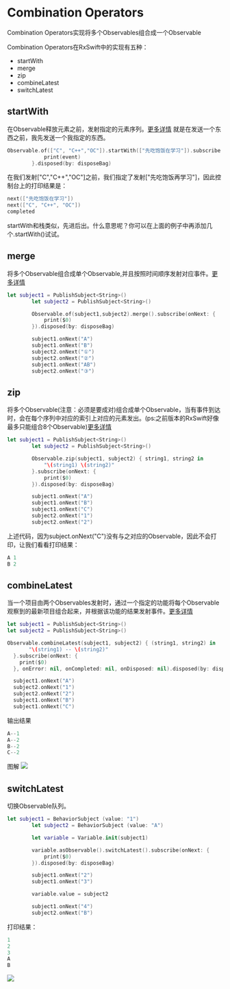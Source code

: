 # Combination Operators

Combination Operators实现将多个Observables组合成一个Observable

Combination Operators在RxSwift中的实现有五种：

* startWith
* merge
* zip
* combineLatest
* switchLatest

## startWith

在Observable释放元素之前，发射指定的元素序列。[更多详情](http://reactivex.io/documentation/operators/startwith.html) 就是在发送一个东西之前，我先发送一个我指定的东西。

```swift
Observable.of(["C", "C++","OC"]).startWith(["先吃饱饭在学习"]).subscribe { (event) in
            print(event)
        }.disposed(by: disposeBag)
```

在我们发射\["C","C++","OC"\]之前，我们指定了发射\["先吃饱饭再学习"\]，因此控制台上的打印结果是：

```swift
next(["先吃饱饭在学习"])
next(["C", "C++", "OC"])
completed
```

startWith和栈类似，先进后出。什么意思呢？你可以在上面的例子中再添加几个.startWith\(\)试试。

## merge

将多个Observable组合成单个Observable,并且按照时间顺序发射对应事件。[更多详情](http://reactivex.io/documentation/operators/merge.html)

```swift
let subject1 = PublishSubject<String>()
        let subject2 = PublishSubject<String>()

        Observable.of(subject1,subject2).merge().subscribe(onNext: {
            print($0)
        }).disposed(by: disposeBag)

        subject1.onNext("A")
        subject1.onNext("B")
        subject2.onNext("①")
        subject2.onNext("②")
        subject1.onNext("AB")
        subject2.onNext("③")
```

## zip

将多个Observable\(注意：必须是要成对\)组合成单个Observable，当有事件到达时，会在每个序列中对应的索引上对应的元素发出。\(ps:之前版本的RxSwift好像最多只能组合8个Observable\)[更多详情](http://reactivex.io/documentation/operators/zip.html)

```swift
let subject1 = PublishSubject<String>()
        let subject2 = PublishSubject<String>()

        Observable.zip(subject1, subject2) { string1, string2 in
            "\(string1) \(string2)"
        }.subscribe(onNext: {
            print($0)
        }).disposed(by: disposeBag)

        subject1.onNext("A")
        subject1.onNext("B")
        subject1.onNext("C")
        subject2.onNext("1")
        subject2.onNext("2")
```

上述代码，因为subject.onNext\("C"\)没有与之对应的Observable，因此不会打印，让我们看看打印结果：

```swift
A 1
B 2
```

## combineLatest

当一个项目由两个Observables发射时，通过一个指定的功能将每个Observable观察到的最新项目组合起来，并根据该功能的结果发射事件。[更多详情](http://reactivex.io/documentation/operators/combinelatest.html)

```swift
let subject1 = PublishSubject<String>()
let subject2 = PublishSubject<String>()

Observable.combineLatest(subject1, subject2) { (string1, string2) in
       "\(string1) -- \(string2)"
  }.subscribe(onNext: {
    print($0)
  }, onError: nil, onCompleted: nil, onDisposed: nil).disposed(by: disposeBag)

  subject1.onNext("A")
  subject2.onNext("1")
  subject2.onNext("2")
  subject1.onNext("B")
  subject1.onNext("C")
```

输出结果

```swift
A--1
A--2
B--2
C--2
```

图解 ![](https://images2015.cnblogs.com/blog/1202156/201707/1202156-20170721153506214-411196330.png)

## switchLatest

切换Observable队列。

```swift
let subject1 = BehaviorSubject (value: "1")
        let subject2 = BehaviorSubject (value: "A")

        let variable = Variable.init(subject1)

        variable.asObservable().switchLatest().subscribe(onNext: {
            print($0)
        }).disposed(by: disposeBag)

        subject1.onNext("2")
        subject1.onNext("3")

        variable.value = subject2

        subject1.onNext("4")
        subject2.onNext("B")
```

打印结果：

```swift
1
2
3
A
B
```

![](https://images2015.cnblogs.com/blog/1202156/201707/1202156-20170721153533027-685359602.png)

